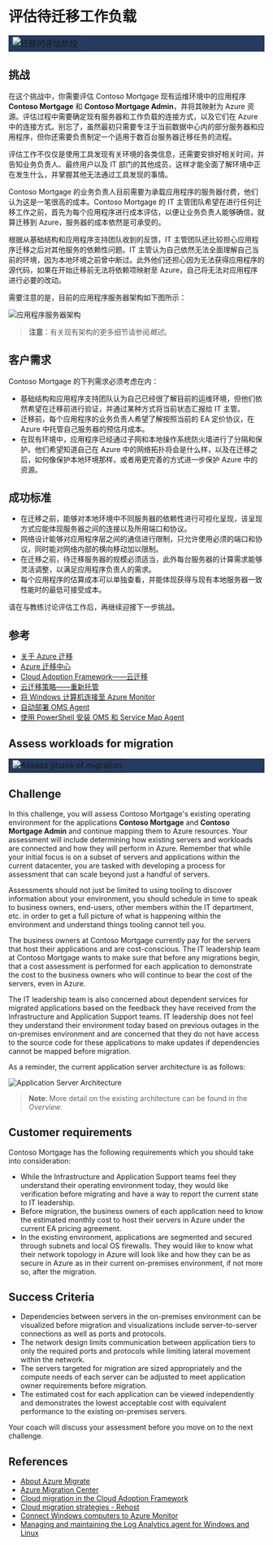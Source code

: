 # 评估待迁移工作负载

<table style="width: 100%; background-color: #243A5E; text-align: center">
<tr>
<td align="center"><img style="border: 0px" src="images/migrate_header_assess.png" alt="迁移的评估阶段" /></td>
</tr>
</table>

## 挑战

在这个挑战中，你需要评估 Contoso Mortgage 现有运维环境中的应用程序 **Contoso Mortgage** 和 **Contoso Mortgage Admin**，并将其映射为 Azure 资源。评估过程中需要确定现有服务器和工作负载的连接方式，以及它们在 Azure 中的连接方式。别忘了，虽然最初只需要专注于当前数据中心内的部分服务器和应用程序，但你还需要负责制定一个适用于数百台服务器迁移任务的流程。

评估工作不仅仅是使用工具发现有关环境的各类信息，还需要安排好相关时间，并告知业务负责人、最终用户以及 IT 部门的其他成员，这样才能全面了解环境中正在发生什么，并掌握其他无法通过工具发现的事情。

Contoso Mortgage 的业务负责人目前需要为承载应用程序的服务器付费，他们认为这是一笔很高的成本。Contoso Mortgage 的 IT 主管团队希望在进行任何迁移工作之前，首先为每个应用程序进行成本评估，以便让业务负责人能够确信，就算迁移到 Azure，服务器的成本依然是可承受的。

根据从基础结构和应用程序支持团队收到的反馈，IT 主管团队还比较担心应用程序迁移之后对其他服务的依赖性问题。IT 主管认为自己依然无法全面理解自己当前的环境，因为本地环境之前曾中断过。此外他们还担心因为无法获得应用程序的源代码，如果在开始迁移前无法将依赖项映射至 Azure，自己将无法对应用程序进行必要的改动。

需要注意的是，目前的应用程序服务器架构如下图所示：

![应用程序服务器架构](images/application_server_architecture.png)

> **注意**：有关现有架构的更多细节请参阅*概述*。

## 客户需求

Contoso Mortgage 的下列需求必须考虑在内：

- 基础结构和应用程序支持团队认为自己已经很了解目前的运维环境，但他们依然希望在迁移前进行验证，并通过某种方式将当前状态汇报给 IT 主管。
- 迁移前，每个应用程序的业务负责人希望了解按照当前的 EA 定价协议，在 Azure 中托管自己服务器的预估月成本。
- 在现有环境中，应用程序已经通过子网和本地操作系统防火墙进行了分隔和保护。他们希望知道自己在 Azure 中的网络拓扑将会是什么样，以及在迁移之后，如何像保护本地环境那样，或者用更完善的方式进一步保护 Azure 中的资源。

## 成功标准

- 在迁移之前，能够对本地环境中不同服务器的依赖性进行可视化呈现，该呈现方式应能体现服务器之间的连接以及所用端口和协议。
- 网络设计能够对应用程序层之间的通信进行限制，只允许使用必须的端口和协议，同时能对网络内部的横向移动加以限制。
- 在迁移之前，待迁移服务器的规模必须适当，此外每台服务器的计算需求能够灵活调整，以满足应用程序负责人的需求。
- 每个应用程序的估算成本可以单独查看，并能体现获得与现有本地服务器一致性能时的最低可接受成本。

请在与教练讨论评估工作后，再继续迎接下一步挑战。

## 参考

- <a href="https://docs.microsoft.com/azure/migrate/migrate-services-overview" target="_blank">关于 Azure 迁移</a>
- <a href="https://azure.microsoft.com/migration/" target="_blank">Azure 迁移中心</a>
- <a href="https://docs.microsoft.com/azure/architecture/cloud-adoption/migrate/" target="_blank">Cloud Adoption Framework——云迁移</a>
- <a href="https://azure.microsoft.com/migration/get-started/#Rehost" target="_blank">云迁移策略——重新托管</a>
- <a href="https://docs.microsoft.com/azure/azure-monitor/platform/agent-windows" target="_blank">将 Windows 计算机连接至 Azure Monitor</a>
- <a href="https://savilltech.com/2018/01/21/deploying-the-oms-agent-automatically/" target="_blank">自动部署 OMS Agent</a>
- <a href="https://blog.orneling.se/2017/06/installing-oms-and-service-map-agents-with-powershell/" target="_blank">使用 PowerShell 安装 OMS 和 Service Map Agent</a>

## Assess workloads for migration

<table style="width: 100%; background-color: #243A5E; text-align: center">
<tr>
<td align="center"><img style="border: 0px" src="images/migrate_header_assess.png" alt="Assess phase of migration" /></td>
</tr>
</table>

## Challenge

In this challenge, you will assess Contoso Mortgage's existing operating environment for the applications **Contoso Mortgage** and **Contoso Mortgage Admin** and continue mapping them to Azure resources. Your assessment will include determining how existing servers and workloads are connected and how they will perform in Azure. Remember that while your initial focus is on a subset of servers and applications within the current datacenter, you are tasked with developing a process for assessment that can scale beyond just a handful of servers.

Assessments should not just be limited to using tooling to discover information about your environment, you should schedule in time to speak to business owners, end-users, other members within the IT department, etc. in order to get a full picture of what is happening within the environment and understand things tooling cannot tell you.

The business owners at Contoso Mortgage currently pay for the servers that host their applications and are cost-conscious. The IT leadership team at Contoso Mortgage wants to make sure that before any migrations begin, that a cost assessment is performed for each application to demonstrate the cost to the business owners who will continue to bear the cost of the servers, even in Azure.

The IT leadership team is also concerned about dependent services for migrated applications based on the feedback they have received from the Infrastructure and Application Support teams. IT leadership does not feel they understand their environment today based on previous outages in the on-premises environment and are concerned that they do not have access to the source code for these applications to make updates if dependencies cannot be mapped before migration.

As a reminder, the current application server architecture is as follows:

![Application Server Architecture](images/application_server_architecture.png)

> **Note**: More detail on the existing architecture can be found in the *Overview*.

## Customer requirements

Contoso Mortgage has the following requirements which you should take into consideration:

- While the Infrastructure and Application Support teams feel they understand their operating environment today, they would like verification before migrating and have a way to report the current state to IT leadership.
- Before migration, the business owners of each application need to know the estimated monthly cost to host their servers in Azure under the current EA pricing agreement.
- In the existing environment, applications are segmented and secured through subnets and local OS firewalls. They would like to know what their network topology in Azure will look like and how they can be as secure in Azure as in their current on-premises environment, if not more so, after the migration.

## Success Criteria

- Dependencies between servers in the on-premises environment can be visualized before migration and visualizations include server-to-server connections as well as ports and protocols.
- The network design limits communication between application tiers to only the required ports and protocols while limiting lateral movement within the network.
- The servers targeted for migration are sized appropriately and the compute needs of each server can be adjusted to meet application owner requirements before migration.
- The estimated cost for each application can be viewed independently and demonstrates the lowest acceptable cost with equivalent performance to the existing on-premises servers.

Your coach will discuss your assessment before you move on to the next challenge.

## References

- <a href="https://docs.microsoft.com/azure/migrate/migrate-services-overview" target="_blank">About Azure Migrate</a>
- <a href="https://azure.microsoft.com/migration/" target="_blank">Azure Migration Center</a>
- <a href="https://docs.microsoft.com/azure/architecture/cloud-adoption/migrate/" target="_blank">Cloud migration in the Cloud Adoption Framework</a>
- <a href="https://azure.microsoft.com/migration/get-started/#Rehost" target="_blank">Cloud migration strategies - Rehost</a>
- <a href="https://docs.microsoft.com/azure/azure-monitor/platform/agent-windows" target="_blank">Connect Windows computers to Azure Monitor</a>
- <a href="https://docs.microsoft.com/en-us/azure/azure-monitor/agents/agent-manage" target="_blank">Managing and maintaining the Log Analytics agent for Windows and Linux</a>

